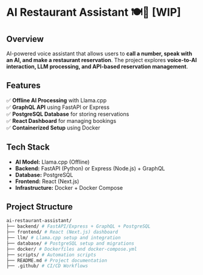 # AI Restaurant Assistant 🍽️🤖 [WIP]

## Overview

AI-powered voice assistant that allows users to **call a number, speak with an AI, and make a restaurant reservation**. The project explores **voice-to-AI interaction, LLM processing, and API-based reservation management**.

## Features

✅ **Offline AI Processing** with Llama.cpp  
✅ **GraphQL API** using FastAPI or Express  
✅ **PostgreSQL Database** for storing reservations  
✅ **React Dashboard** for managing bookings  
✅ **Containerized Setup** using Docker

## Tech Stack

-   **AI Model:** Llama.cpp (Offline)
-   **Backend:** FastAPI (Python) or Express (Node.js) + GraphQL
-   **Database:** PostgreSQL
-   **Frontend:** React (Next.js)
-   **Infrastructure:** Docker + Docker Compose

## Project Structure

```bash
ai-restaurant-assistant/
├── backend/ # FastAPI/Express + GraphQL + PostgreSQL
├── frontend/ # React (Next.js) dashboard
├── llm/ # Llama.cpp setup and integration
├── database/ # PostgreSQL setup and migrations
├── docker/ # Dockerfiles and docker-compose.yml
├── scripts/ # Automation scripts
├── README.md # Project documentation
├── .github/ # CI/CD Workflows
```
